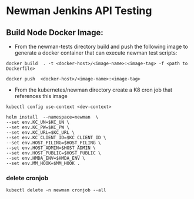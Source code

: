 # Newman Jenkins API Testing


## Build Node Docker Image:

* From the newman-tests directory build and push the following image to generate a docker container that can execute newman test scripts:


`docker build  . -t <docker-host>/<image-name>:<image-tag> -f <path to Dockerfile>`

`docker push  <docker-host>/<image-name>:<image-tag>`


* From the kubernetes/newman directory create a K8 cron job that references this image 

`kubectl config use-context <dev-context>`

```
helm install  --namespace=newman  \
--set env.KC_UN=$KC_UN \
--set env.KC_PW=$KC_PW \
--set env.KC_URL=$KC_URL \
--set env.KC_CLIENT_ID=$KC_CLIENT_ID \
--set env.HOST_FILING=$HOST_FILING \
--set env.HOST_ADMIN=$HOST_ADMIN \
--set env.HOST_PUBLIC=$HOST_PUBLIC \
--set env.HMDA_ENV=$HMDA_ENV \
--set env.MM_HOOK=$MM_HOOK .
```


### delete cronjob
 `kubectl delete -n newman cronjob --all`
